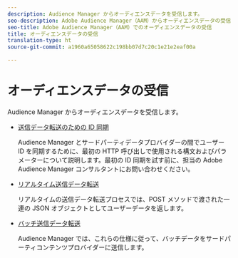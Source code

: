 ```yaml
---
description: Audience Manager からオーディエンスデータを受信します。
seo-description: Adobe Audience Manager（AAM）からオーディエンスデータの受信
seo-title: Adobe Audience Manager（AAM）でのオーディエンスデータの受信
title: オーディエンスデータの受信
translation-type: ht
source-git-commit: a1960a65058622c198bb07d7c20c1e21e2eaf00a

---
```



# オーディエンスデータの受信

Audience Manager からオーディエンスデータを受信します。

* [送信データ転送のための ID 同期](/help/using/integration/receiving-audience-data/id-sync-outbound.md)

   Audience Manager とサードパーティデータプロバイダーの間でユーザー ID を同期するために、最初の HTTP 呼び出しで使用される構文およびパラメーターについて説明します。最初の ID 同期を試す前に、担当の Adobe Audience Manager コンサルタントにお問い合わせください。

* [リアルタイム送信データ転送](/help/using/integration/receiving-audience-data/batch-outbound-transfers/batch-outbound-overview.md)

   リアルタイムの送信データ転送プロセスでは、POST メソッドで渡された一連の JSON オブジェクトとしてユーザーデータを返します。

* [バッチ送信データ転送](/help/using/integration/receiving-audience-data/batch-outbound-transfers/outbound-file-name-contents.md)

   Audience Manager では、これらの仕様に従って、バッチデータをサードパーティコンテンツプロバイダーに送信します。
